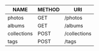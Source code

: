 | NAME        | METHOD | URI          |
| ----------- | ------ | ------------ |
| photos      | GET    | /photos      |
| albums      | GET    | /albums      |
| collections | POST   | /collections |
| tags        | POST   | /tags        |
